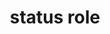 ---
{
  "title": "status role",
  "description": "A type of live region whose content is advisory information for the user but is not important enough to justify an alert, often but not necessarily presented as a status bar.",
  "category": "aria",
  "keywords": [
    "status role"
  ],
  "last_test_date": "2020-07-08",
  "test_results_url": "https://a11ysupport.io/tech/aria/status_role",
  "test_url": "https://a11ysupport.io/tech/aria/status_role",
  "stats": {
    "jaws": {
      "chrome": {
        "84": "a"
      },
      "ie": {
        "11": "a"
      },
      "firefox": {
        "77": "a"
      }
    },
    "narrator": {
      "edge": {
        "83": "a"
      }
    },
    "nvda": {
      "chrome": {
        "84": "a"
      },
      "firefox": {
        "77": "a"
      }
    },
    "talkback": {
      "and_chr": {
        "84": "a"
      }
    },
    "vo_ios": {
      "ios_saf": {
        "13.4.1": "a"
      }
    },
    "vo_macos": {
      "safari": {
        "13.1.1": "a"
      }
    },
    "orca": {
      "firefox": {
        "77": "a"
      }
    }
  },
  "links": {
    "ARIA spec for status": "https://www.w3.org/TR/wai-aria-1.1/#status"
  }
}
---
